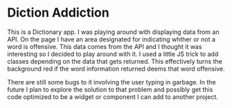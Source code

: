 # Diction Addiction
This is a Dictionary app.  I was playing around with displaying data from an API.  On the page I have an area designated for indicating whther or not a word is offensive.  This data comes from the API and I thought it was interesting so I decided to play around with it.  I used a little JS trick to add classes depending on the data that gets returned.  This effectively turns the background red if the word information returned deems that word offensive.

There are still some bugs to it involving the user typing in garbage.  In the future I plan to explore the solution to that problem and possibly get this code optimized to be a widget or component I can add to another project.